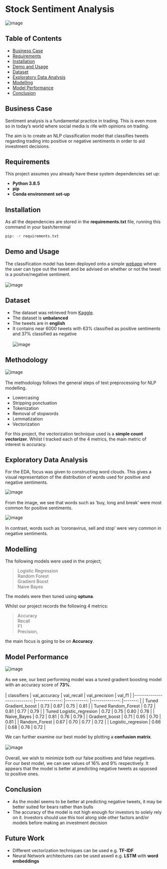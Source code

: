 # Stock Sentiment Analysis
![image](https://github.com/AbsIbs/stock_sentiment_analysis/raw/main/images/sa_business_statement.png)

## Table of Contents
- <a href="#business-case">Business Case</a>
- <a href="#requirements">Requirements</a>
- <a href="#installation">Installation</a>
- <a href="#demo-and-usage">Demo and Usage</a>
- <a href="#dataset">Dataset</a>
- <a href="#exploratory-data-analysis">Exploratory Data Analysis</a>
- <a href="#modelling">Modelling</a>
- <a href="#model-performance">Model Performance</a>
- <a href="#conclusion">Conclusion</a>

## Business Case
Sentiment analysis is a fundamental practice in trading. This is even more so in today’s world where social media is rife with opinions on trading.

The aim is to create an NLP classification model that classifies tweets regarding trading into positive or negative sentiments in order to aid investment decisions.

## Requirements
This project assumes you already have these system dependencies set up:
- **Python 3.8.5**
- **pip**
- **Conda environment set-up**

## Installation
As all the dependencies are stored in the **requirements.txt** file, running this command in your bash/terminal  <br>
```bash
pip: -r requirements.txt
```

## Demo and Usage
The classification model has been deployed onto a simple [webapp](https://absibs-sentiment-analysis.herokuapp.com/) where the user can type out the tweet and be advised on whether or not the tweet is a positve/negative sentiment.
<br><br>
![image](https://github.com/AbsIbs/stock_sentiment_analysis/raw/main/images/webapp.png)

## Dataset
- The dataset was retrieved from [Kaggle](https://www.kaggle.com/code/adeyoyintemidayo/stock-data-eda-and-prediction/data).
- The dataset is **unbalanced**
- The tweets are in **english**
- It contains near 6000 tweets with 63% classified as positive sentiments and 37% classified as negative
<br><br>
![image](https://github.com/AbsIbs/stock_sentiment_analysis/raw/main/images/dataset.png)

## Methodology
![image](https://github.com/AbsIbs/stock_sentiment_analysis/raw/main/images/sa_methodology.png)
<br><br>
The methodology follows the general steps of text preprocessing for NLP modelling.
- Lowercasing
- Stripping ponctuation
- Tokenization
- Removal of stopwords
- Lemmatization
- Vectorization

For this project, the vectorization technique used is a **simple count vectorizer**. Whilst I tracked each of the 4 metrics, the main metric of interest is accuracy.

## Exploratory Data Analysis
For the EDA, focus was given to constructing word clouds. This gives a visual representation of the distribution of words used for positive and negative sentiments.

![image](https://github.com/AbsIbs/stock_sentiment_analysis/raw/main/images/positive_word_cloud.png)
<br><br>
From the image, we see that words such as ‘buy, long and break’ were most common for positive sentiments. 

![image](https://github.com/AbsIbs/stock_sentiment_analysis/raw/main/images/negative_word_cloud.png)
<br><br>
In contrast, words such as ‘coronavirus, sell and stop’ were very common in negative sentiments.

## Modelling
The following models were used in the project;
> Logistic Regression<br>
> Random Forest<br>
> Gradient Boost<br>
> Naive Bayes<br>

The models were then tuned using **optuna**.

Whilst our project records the following 4 metrics:
> Accuracy<br>
> Recall<br>
> F1<br>
> Precision,<br>

the main focus is going to be on **Accuracy**.

## Model Performance
![image](https://github.com/AbsIbs/stock_sentiment_analysis/raw/main/images/results.png)
<br><br>
As we see, our best performing model was a tuned gradient boosting model with an accuracy score of **73%**.
<br><br>
|                classifiers 	| val_accuracy 	| val_recall 	| val_precision 	| val_f1 	|
|---------------------------:	|-------------:	|-----------:	|--------------:	|-------:	|
|       Tuned Gradient_boost 	|         0.73 	|       0.87 	|          0.75 	|   0.81 	|
|        Tuned Random_Forest 	|         0.72 	|       0.81 	|          0.77 	|   0.79 	|
| Tuned   Logistic_regresion 	|         0.72 	|       0.75 	|          0.80 	|   0.78 	|
|                Naive_Bayes 	|         0.72 	|       0.81 	|          0.76 	|   0.79 	|
|             Gradient_boost 	|         0.71 	|       0.95 	|          0.70 	|   0.81 	|
|              Random_Forest 	|         0.67 	|       0.70 	|          0.77 	|   0.72 	|
|         Logistic_regresion 	|         0.66 	|       0.68 	|          0.76 	|   0.72 	|

We can further examine our best model by plotting a **confusion matrix**.
<br><br>
![image](https://github.com/AbsIbs/stock_sentiment_analysis/raw/main/images/cm.png)
<br><br>
Overall, we wish to minimize both our false positives and false negatives. For our best model, we can see values of 16% and 9% respectively. It appears that the model is better at predicting negative tweets as opposed to positive ones.

## Conclusion
- As the model seems to be better at predicting negative tweets, it may be better suited for bears rather than bulls
- The accuracy of the model is not high enough for investors to solely rely on it. Investors should use this tool along side other factors and/or models before making an investment decision
 
 ## Future Work
 - Different vectorization techniques can be used e.g. **TF-IDF**
 - Neural Network architectures can be used aswell e.g. **LSTM** with **word embeddings**
